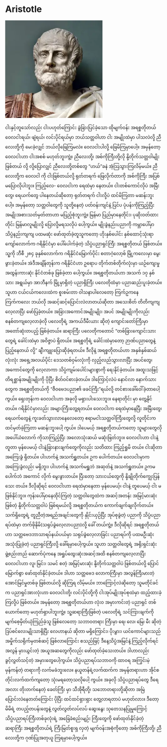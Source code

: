 # Aristotle
![Aristotle](./images/img-001.png)

ငါးနှင့်တူသော်လည်း ငါးပဟုတ်ကြောင်း ခွဲခြားပြင်ခဲ့သော ထိုမျက်ဝန်း အရစ္စတိုတယ် ဝေလငါးရယ်၊ ဖျံရယ်၊ လင်းပိုင်ရယ်မှာ ဘယ်သတ္တဝါဟာ ငါး အမျိုးထဲမှာ ပါသလဲလို့ ညီလေးတို့ကို မေးခဲ့လျှင် ဘယ်လိုဖြေကြမလဲ။ ဝေလငါးပါလို့ ဖြေမိကြမှာပေါ့။ အမှန်တော့ ဝေလငါးဟာ ငါးအစစ် မဟုတ်ဘူးကွဲ့။ ညီလေးတို့၊ အစ်ကိုကြီးတို့လို နို့တိုက်သတ္တဝါမျိုး ဖြစ်တယ် လို့ လို့ပြောလျှင် ညီလေးတို့တစ်တွေ “ဟယ်”ခနဲ အံ့သြသွားကြလိမ့်မယ်။ ညီလေးတို့က ဝေလငါ ကို ငါးဖြစ်တယ်လို့ ရုတ်တရက် ဖြေလိုက်တာကို အစ်ကိုကြီး အပြစ်မပြောလိုပါဘူး။ ကြည့်လေ- ဝေလငါးက ရေထဲမှာ နေတယ်။ ငါးတစ်ကောင်လိုပဲ အမြီးတွေ၊ ရေယက်တွေ ပါနေတယ်ဆိုတော့ ရုတ်တရက် ငါးလို့ပဲ ထင်မိကြတာ မဆန်းဘူးပေါ့။ အမှန်တော့ သတ္တဝါတွေကို သူတို့နေတဲ့ ပတ်ဝန်းကျင်နဲ့ ပြင်ပ ပုံပန်းကိုကြည့်ပြီး အမျိုးအစားသတ်မှတ်တာဟာ မပြည့်စုံဘူးကွဲ့။ မြန်မာ ပြည်မှာနေတိုင်း၊ ပုဆိုးဝတ်ထားတိုင်း မြန်မာလူမျိုးလို့ ပြောလို့မရသလိုပဲ ပေါ့ကွယ်။ မျိုးခွဲနည်းပညာကို ကမ္ဘာပေါ်မှာ သိပ္ပံနည်းကျကျ ပထမဆုံး ဖော်ထုတ်ခဲ့တူသူကတော့ ဟိုးနှစ်ပေါင်း နှစ်ထောင့်သုံးရာကျော်လောက်က ဂရိနိုင်ငံမှာ ပေါ်ပေါက်ခဲ့တဲ့ သိပ္ပံပညာရှင်ကြီး အရစ္စတိုတယ် ဖြစ်တယ်။ သူ့ကို ဘီစီ ၂၈၄ ခုနှစ်လောက်က ဂရိနိုင်ငံမြောက်ပိုင်း စတာဂဲ့လော့စ် မြို့ကလေးမှာ မွေးဖွားခဲ့တယ်။ အဲဒီအချိန်တုန်းက ဂရိနိုင်ငံဟာ ဥရောပ တိုက်တစ်တိုက်လုံးမှာ ယဉ်ကျေးမှုအထွန်းကားဆုံး နိုင်ငံတစ်ခု ဖြစ်ခဲ့တာ ပေါ့ကွယ်။ အရစ္စတိုတယ်ဟာ အသက် ၁၇ နှစ်သား အရွယ်မှာ အာဘီနက် မြို့မှာရှိတဲ့ ပညာရှိကြီး ပလေတိုထံမှာ ပညာဆည်းပူးခဲ့တယ်။ သူဟာ ငယ်ငယ်ကလေးထဲက စူးစမ်းတာ ဝါသနာပါလေတော့ ကြက်ဥကနေ ကြက်ကလေး ဘယ်လို အဆင့်ဆင့်ပြောင်းလဲလာတယ်ဆိုတာ အသေးစိတ် တိတိကျကျလေ့လာပြီး ဖော်ပြခဲ့တယ်။ အခြားအကောင်အမျိုးမျိုး၊ အပင် အမျိုးမျိုးကိုလည်း စနစ်တကျလေ့လာခဲ့လို ပလေတိုရဲ့ အကယ်ဒီမီးယား ဆိုတဲ့ ကျောင်းတော်ကြီးမှာ အတော်ဆုံးတပည့် ဖြစ်ခဲ့တယ်။ ဆရာကြီး ပလေတိုကတောင် “တစ်ခြားကျောင်းသားတွေရဲ့ ခေါင်းထဲမှာ အဝိဇ္ဇာပဲ ရှိတယ်။ အရစ္စတိုရဲ့ ခေါင်းထဲမှာတော့ ဉာဏ်ပညာတွေနဲ့ ပြည့်နေတယ် လို့” ချီးကျူးပြောဆိုခဲ့ရတယ်။ ဒီလိုနဲ့ အရစ္စတိုတယ်ဟာ အနှစ်နှစ်ဆယ်လုံးလုံး အရှေ့အလယ်ပိုင်း ဒေသတစ်ဝှမ်းလုံးကို လှည့်လည်သွားလာပြီး အပင်တွေ၊ အကောင်တွေကို လေ့လာကာ သိပ္ပံကျမ်းပေါင်းများစွာကို ရေးနိုင်ခဲ့တယ်။ အထူးသဖြင့် တိရစ္ဆာန်အမျိုးမျိုးကို ပိုပြီး စိတ်ဝင်စားခဲ့တယ်။ ဒါကြောင့်လဲပဲ နောင်လာ နောက်သားတွေက အရစ္စတိုတယ်ကို “ဇီဝဗေဒပညာ၏ ဖခင်ကြီး”ရယ်လို့ တင်စားခေါ်ဝေါ်ခဲ့တာပေါ့ကွယ်။ ရှေးတုန်းက ဝေလငါးဟာ အခုလို မရှားပါးသေးဘူး။ နေရာတိုင်း မှာ တွေ့နိုင်တယ်။ ဂရိနိုင်ငံမှာလည်း အများကြီးတွေ့ရတယ်။ ဝေလငါးက ရေထဲမှာနေပြီး အမြီးတွေ၊ ရေယက်တွေနဲ့ ကူးခတ်သွားလာနေလေတော့ ဧရာမငါးသတ္တဝါကြီးတွေလို့ လူတိုင်းက ထင်မှတ်ခဲ့ကြတာ မဆန်းဘူးပေါ့ ကွယ်။ ဒါပေမယ့် အရစ္စတိုတယ်ကတော့ သူများတွေလို အပေါ်ယံလောက် ကိုသာကြည့်ပြီး အလောသုံးဆယ် မဆုံးဖြတ်ဘူး။ ဝေလငါးဟာ ငါးနဲ့ တူတာ မှန်ပေမယ့် ငါးနဲ့ခြားနားချက်တွေကိုလည်း သတိထား ကြည့်ရှုမိ တယ်။ ငါးဆိုတာ အကြေးခွံ ရှိတယ်။ ပါးဟက်နဲ့ အသက်ရှူတယ်။ ဥက ပေါက်တယ်။ ဝေလငါးမှာက အကြေးခွံလည်း မရှိဘူး၊ ပါးဟက်နဲ့ အသက်မရှူဘဲ အဆုတ်နဲ့ အသက်ရှူတယ်။ ဥကမပေါက်ဘဲ အကောင် လိုက် မွေးဖွားတယ်။ ပြီးတော့ သားငယ်တွေကို နို့ချိုတိုက်ကျွေးပြန်သေး တယ်။ ဒီလိုဆိုရင် ဝေလငါးဟာ ရေထဲမှာနေတာ မှန်ပေမယ့်၊ ငါးနဲ့ တူပေမယ့် ငါး မဖြစ်နိုင်ဘူး။ ကုန်းပေါ်မှာနေထိုင်ကြတဲ့ သတ္တဝါတွေထဲက အဆင့်အတန်း အမြင့်မားဆုံးဖြစ်တဲ့ နို့တိုက်သတ္တဝါပဲ ဖြစ်ရမယ်လို့ အရစ္စတိုတယ်က ကောက်ချက်ချလိုက်တယ်။ သက်ရှိတွေရဲ့ တူညီတဲ့အရည်အချင်းတွေကို နှိုင်းယှဉ်ပြီး အုပ်စုခွဲတဲ့ ပညာကို သိပ္ပံပညာရပ်ထဲမှာ တက်ဖိုနိုမိ(သရုပ်ခွဲလေ့လာပညာ)လို့ ခေါ် တယ်ကွဲ့။ ဒီလိုဆိုရင် အရစ္စတိုတယ်ဟာ သတ္တဗေဒဘာသာရပ်နယ်ပယ်မှာ သရုပ်ခွဲလေ့လာခြင်း ပညာရပ်ကို ပထမဦးဆုံး အသုံးပြုခဲ့တဲ့ ပညာရှင်ကြီးလို့ ခေါ်ရမှာပေါ့ကွယ်။ သူဟာ သတ္တဝါတွေရဲ့ အရိုးရှင်းဆုံး ဖွဲ့စည်းတည် ဆောက်ပုံကနေ အရှုပ်ထွေးဆုံးအဆင့်အထိ စနစ်တကျလေ့လာပြီး ဝေလငါးဟာ လူ၊ မြင်း၊ သမင် စတဲ့ အမြင့်မားဆုံး နို့တိုက်သတ္တဝါပဲ ဖြစ်တယ်လို့ ပြောင်မြောက်စွာ ဖော်ထုတ်နိုင်ခဲ့တယ်။ ဒါဟာ သတ္တဗေဒ လောကကြီးမှာ အလွန်ကြီးမားတဲ့ အောင်မြင်မှုတစ်ခု ဖြစ်တယ်လို့ ဆိုကြရ လိမ့်မယ်။ ဘာကြောင့်လဲဆိုတော့ သူမတိုင်ခင်က ပညာရှင်အားလုံးဟာ ဝေလငါးတို့၊ လင်းပိုင်တို့ကို ငါးအုပ်မျိုးအုပ်စုထဲမှာ ထည့်ထားခဲ့ကြလို့ပဲ ဖြစ်တယ်။ အမှန်တော့ အရစ္စတိုတယ်ဟာ လုံးဝ အမှားကင်းတဲ့ ပညာရှင် တစ်ယောက်တော့ မဟုတ်ရှာပါဘူးကွဲ့။ သူ့ဆရာကြီးဖြစ်တဲ့ ပလေတိုရဲ့ သင်ကြားချက်ကို မျက်စေ့မှိတ်ယုံကြည်ခဲ့သူ ဖြစ်လေတော့ သဘာဝတရား ကြီးမှာ ရေ၊ လေ၊ မြေ၊ မီး ဆိုတဲ့ ဒြပ်စင်လေးမျိုးသာရှိပြီး လေဟာနယ် ဆိုတာ မရှိကြောင်း၊ ပိုးမွှား၊ ယင်ကောင်များသည် အမှိုက်သရိုက်မှတစ်ဆင့် ဖြစ်လာကြောင်း စသည်ဖြင့် ဒီနေ့သိပ္ပံအမြင်နဲ့ ကြည့်လိုက်ရင် အလွန် မှားယွင်းတဲ့ အယူအဆတွေကိုလည်း ဖော်ထုတ်ခဲ့သေးတယ်။ ဒါဟာလည်း ခွင့်လွှတ်သင့်တဲ့ အမှားတွေပေါ့ကွယ်။ သိပ္ပံပညာရပ်သဘာဝကို ထာဝရ အကြွင်းမဲ့မှန်ကန်တဲ့ တရားကို လက်မခံဘူးလေ။ နယူတန်ရဲ့လက်ထက်က အမှန်တရားဟာ အိုင်စတိုင်းလက်ထက်ကျတော့ သုံးမရတော့သလိုပေါ့ ကွယ်။ အခုလို သိပ္ပံပညာရပ်တွေ ဒီရေအလား တိုးတက်နေတဲ့ ခေတ်ကြီး မှာ သီအိုရီတို့၊ သဘောတရားတို့ဆိုတာ အမြဲပြောင်းလဲနေတတ်ကြောင်း ပိုပြီး ထင်ထင်ရှားရှား တွေ့လာရတာပဲ မဟုတ်လား။ ဒီတော့ မိမိရဲ့ တပည့်တပန်းတွေနဲ့ လွတ်လွတ်လပ်လပ် ဆွေးနွေး သုတေသနပြုမှုကြောင့် သိပ္ပံပညာရပ်ကြီးတစ်ခုလုံးရဲ့ အခြေခံစည်းမျဉ်း ကြီးတွေကို ဖော်ထုတ်နိုင်ခဲ့တဲ့ ဆရာကြီး အရစ္စတိုတယ်ရဲ့ ကြီးမြတ်စူးရှ လှတဲ့ မျက်ဝန်းအစုံကိုတော့ အစ်ကိုကြီးတို့၊ ညီလေးတို့က ဂုဏ်ပြုအတုယူ ကြရမှာပေါ့ကွယ်။